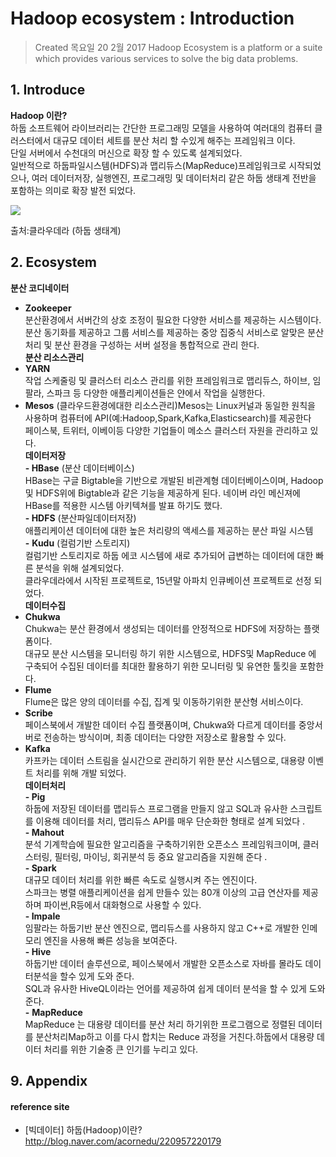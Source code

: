 # Hadoop ecosystem : Introduction

>Created 목요일 20 2월 2017
Hadoop Ecosystem is a platform or a suite which provides various services to solve the big data problems.


## 1. Introduce

**Hadoop 이란?**  
하둡 소프트웨어 라이브러리는 간단한 프로그래밍 모델을 사용하여 여러대의 컴퓨터 클러스터에서 대규모 데이터 세트를 분산 처리 할 수있게 해주는 프레임워크 이다.  
단일 서버에서 수천대의 머신으로 확장 할 수 있도록 설계되었다.  
일반적으로 하둡파일시스템(HDFS)과 맵리듀스(MapReduce)프레임워크로 시작되었으나, 여러 데이터저장, 실행엔진, 프로그래밍 및 데이터처리 같은 하둡 생태계 전반을 포함하는 의미로 확장 발전 되었다.

![](http://postfiles8.naver.net/MjAxNzAzMTNfMTY5/MDAxNDg5NDAyNjcwNzUw.oFVCJWbiT0wxBQ98gpdW5V7N-U-gkLXA4VGL21nNXlMg.BjfSmzoIvec1v1VBjKRm9W94Ew2ZVRQGhB6nd_Rvry0g.PNG.acornedu/hha05.png?type=w966)

출처:클라우데라 (하둡 생태계)

## 2. Ecosystem

**분산 코디네이터**  
- **Zookeeper**  
분산환경에서 서버간의 상호 조정이 필요한 다양한 서비스를 제공하는 시스템이다.  
분산 동기화를 제공하고 그룹 서비스를 제공하는 중앙 집중식 서비스로 알맞은 분산처리 및 분산 환경을 구성하는 서버 설정을 통합적으로 관리 한다.  
**분산 리소스관리**  
- **YARN**  
작업 스케줄링 및 클러스터 리소스 관리를 위한 프레임워크로 맵리듀스, 하이브, 임팔라, 스파크 등 다양한 애플리케이션들은 얀에서 작업을 실행한다.  
- **Mesos** (클라우드환경에대한 리소스관리)Mesos는 Linux커널과 동일한 원칙을 사용하며 컴퓨터에 API(예:Hadoop,Spark,Kafka,Elasticsearch)를 제공한다  
페이스북, 트위터, 이베이등 다양한 기업들이 메소스 클러스터 자원을 관리하고 있다.  
**데이터저장**  
**- HBase** (분산 데이터베이스)  
HBase는 구글 Bigtable을 기반으로 개발된 비관계형 데이터베이스이며, Hadoop및 HDFS위에 Bigtable과 같은 기능을 제공하게 된다. 네이버 라인 메신져에  HBase를 적용한 시스템 아키텍쳐를 발표 하기도 했다.  
**- HDFS** (분산파일데이터저장)  
애플리케이션 데이터에 대한 높은 처리량의 액세스를 제공하는 분산 파일 시스템  
**-** **Kudu** (컬럼기반 스토리지)  
컬럼기반 스토리지로 하둡 에코 시스템에 새로 추가되어 급변하는 데이터에 대한 빠른 분석을 위해 설계되었다.  
클라우데라에서 시작된 프로젝트로, 15년말 아파치 인큐베이션 프로젝트로 선정 되었다.  
**데이터수집**  
- **Chukwa**  
Chukwa는 분산 환경에서 생성되는 데이터를 안정적으로 HDFS에 저장하는 플랫폼이다.  
대규모 분산 시스템을 모니터링 하기 위한 시스템으로, HDFS및 MapReduce 에 구축되어 수집된 데이터를 최대한 활용하기 위한 모니터링 및 유연한 툴킷을 포함한다.  
- **Flume**  
Flume은 많은 양의 데이터를 수집, 집계 및 이동하기위한 분산형 서비스이다.  
- **Scribe**  
페이스북에서 개발한 데이터 수집 플랫폼이며,  Chukwa와 다르게 데이터를 중앙서버로 전송하는 방식이며, 최종 데이터는 다양한 저장소로 활용할 수 있다.  
- **Kafka**  
카프카는 데이터 스트림을 실시간으로 관리하기 위한 분산 시스템으로, 대용량 이벤트 처리를 위해 개발 되었다.  
**데이터처리**  
**- Pig**  
하둡에 저장된 데이터를 맵리듀스 프로그램을 만들지 않고 SQL과 유사한 스크립트를 이용해 데이터를 처리, 맵리듀스 API를 매우 단순화한 형태로 설계 되었다 .  
**- Mahout**  
분석 기계학습에 필요한 알고리즘을 구축하기위한 오픈소스 프레임워크이며, 클러스터링, 필터링, 마이닝, 회귀분석 등 중요 알고리즘을 지원해 준다 .  
**- Spark**  
대규모 데이터 처리를 위한 빠른 속도로 실행시켜 주는 엔진이다.  
스파크는 병렬 애플리케이션을 쉽게 만들수 있는 80개 이상의 고급 연산자를 제공하며 파이썬,R등에서 대화형으로 사용할 수 있다.  
**- Impale**  
임팔라는 하둡기반 분산 엔진으로, 맵리듀스를 사용하지 않고 C++로 개발한 인메모리 엔진을 사용해 빠른 성능을 보여준다.  
**- Hive**  
하둡기반 데이터 솔루션으로, 페이스북에서 개발한 오픈소스로 자바를 몰라도 데이터분석을 할수 있게 도와 준다.  
SQL과 유사한 HiveQL이라는 언어를 제공하여 쉽게 데이터 분석을 할 수 있게 도와 준다.  
**-** **MapReduce**  
MapReduce 는 대용량 데이터를 분산 처리 하기위한 프로그램으로 정렬된 데이터를 분산처리Map하고 이를 다시 합치는 Reduce 과정을 거친다.하둡에서 대용량 데이터 처리를 위한 기술중 큰 인기를 누리고 있다.  

## 9. Appendix

#### reference site

* [빅데이터] 하둡(Hadoop)이란?  
http://blog.naver.com/acornedu/220957220179
